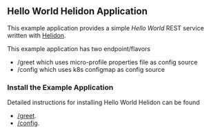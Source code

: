
## Hello World Helidon Application

This example application provides a simple *Hello World* REST service written with [Helidon](https://helidon.io).

This example application has two endpoint/flavors
- /greet which uses micro-profile properties file as config source
- /config which uses k8s configmap as config source

### Install the Example Application

Detailed instructions for installing Hello World Helidon can be found 

- [/greet](https://github.com/verrazzano/verrazzano/blob/master/examples/hello-helidon/README.md).
- [/config](https://github.com/verrazzano/verrazzano/blob/master/examples/helidon-config/README.md).
